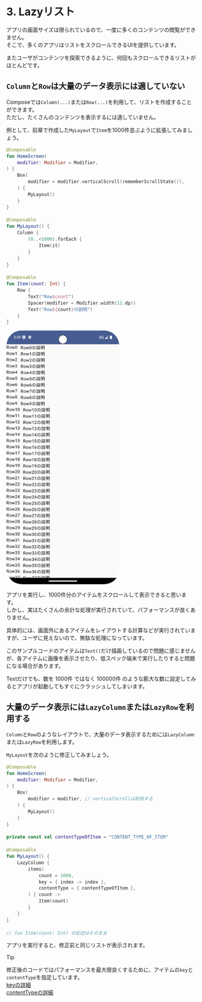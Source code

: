 # 3. Lazyリスト

アプリの画面サイズは限られているので、一度に多くのコンテンツの閲覧ができません。  
そこで、多くのアプリはリストをスクロールできるUIを提供しています。

またユーザがコンテンツを探索できるように、何回もスクロールできるリストがほとんどです。

## `Column`と`Row`は大量のデータ表示には適していない

Composeでは`Column(...)`または`Row(...)`を利用して、リストを作成することができます。  
ただし、たくさんのコンテンツを表示するには適していません。

例として、前章で作成した`MyLayout`で`Item`を1000件並ぶように拡張してみましょう。

```kotlin
@Composable
fun HomeScreen(
    modifier: Modifier = Modifier,
) {
    Box(
        modifier = modifier.verticalScroll(rememberScrollState()),
    ) {
        MyLayout()
    }
}

@Composable
fun MyLayout() {
    Column {
        (0..<1000).forEach {
            Item(it)
        }
    }
}

@Composable
fun Item(count: Int) {
    Row {
        Text("Row$count")
        Spacer(modifier = Modifier.width(12.dp))
        Text("Row${count}の説明")
    }
}
```

<img src="./images/scrollable-list.png" width=300>

アプリを実行し、1000件分のアイテムをスクロールして表示できると思います。  
しかし、実はたくさんの余計な処理が実行されていて、パフォーマンスが良くありません。

具体的には、画面外にあるアイテムをレイアウトする計算などが実行されていますが、ユーザに見えないので、無駄な処理になっています。

このサンプルコードのアイテムは`Text()`だけ描画しているので問題に感じませんが、各アイテムに画像を表示させたり、低スペック端末で実行したりすると問題になる場合があります。

Textだけでも、数を 1000件 ではなく 100000件 のような膨大な数に設定してみるとアプリが起動してもすぐにクラッシュしてしまいます。

## 大量のデータ表示には`LazyColumn`または`LazyRow`を利用する

`Column`と`Row`のようなレイアウトで、大量のデータ表示するためには`LazyColumn`または`LazyRow`を利用します。

`MyLayout`を次のように修正してみましょう。

```kotlin
@Composable
fun HomeScreen(
    modifier: Modifier = Modifier,
) {
    Box(
        modifier = modifier, // verticalScrollは削除する
    ) {
        MyLayout()
    }
}

private const val contentTypeOfItem = "CONTENT_TYPE_OF_ITEM"

@Composable
fun MyLayout() {
    LazyColumn {
        items(
            count = 1000,
            key = { index -> index },
            contentType = { contentTypeOfItem },
        ) { count ->
            Item(count)
        }
    }
}

// fun Item(count: Int) の記述はそのまま
```

アプリを実行すると、修正前と同じリストが表示されます。

> [!TIP]
> 修正後のコードではパフォーマンスを最大限良くするために、アイテムの`key`と`contentType`を指定しています。  
> [keyの詳細](https://developer.android.com/develop/ui/compose/lists?hl=ja#item-keys)  
> [contentTypeの詳細](https://developer.android.com/develop/ui/compose/lists?hl=ja#content-type)